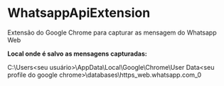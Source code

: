 # WhatsappApiExtension

Extensão do Google Chrome para capturar as mensagem do Whatsapp Web

**Local onde é salvo as mensagens capturadas:**

C:\Users\<seu usuário>\AppData\Local\Google\Chrome\User Data\<seu profile do google chrome>\databases\https_web.whatsapp.com_0